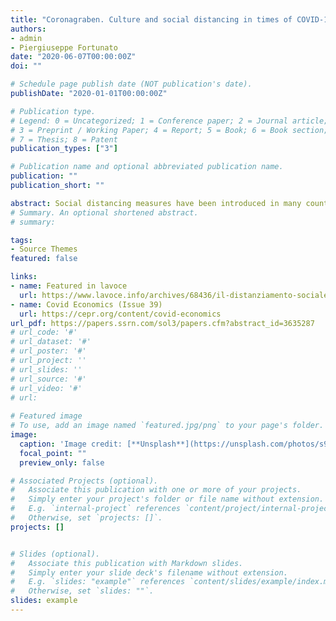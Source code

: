```yaml
---
title: "Coronagraben. Culture and social distancing in times of COVID-19"
authors:
- admin
- Piergiuseppe Fortunato
date: "2020-06-07T00:00:00Z"
doi: ""

# Schedule page publish date (NOT publication's date).
publishDate: "2020-01-01T00:00:00Z"

# Publication type.
# Legend: 0 = Uncategorized; 1 = Conference paper; 2 = Journal article;
# 3 = Preprint / Working Paper; 4 = Report; 5 = Book; 6 = Book section;
# 7 = Thesis; 8 = Patent
publication_types: ["3"]

# Publication name and optional abbreviated publication name.
publication: ""
publication_short: ""

abstract: Social distancing measures have been introduced in many countries in response to the COVID-19 pandemic. The rate of compliance to these measures, however, varied heavily. We study how cultural differences can explain this variance using data on mobility in Swiss cantons between January and May 2020. We find that mobility declined after the outbreak but significantly less in the German-speaking region. Contrary to the evidence in the literature, we find that within the Swiss context, higher generalized trust in others is strongly associated with lower reductions in individual mobility. We attribute these results to the German-speaking cantons having a combination of not only high interpersonal trust but also conservative political attitudes which may have altered the trade-off between the chance of contracting the virus and the costs associated with significant alterations of daily activities.
# Summary. An optional shortened abstract.
# summary: 

tags:
- Source Themes
featured: false

links:
- name: Featured in lavoce
  url: https://www.lavoce.info/archives/68436/il-distanziamento-sociale-e-una-questione-culturale/
- name: Covid Economics (Issue 39)
  url: https://cepr.org/content/covid-economics
url_pdf: https://papers.ssrn.com/sol3/papers.cfm?abstract_id=3635287 
# url_code: '#'
# url_dataset: '#'
# url_poster: '#'
# url_project: ''
# url_slides: ''
# url_source: '#'
# url_video: '#'
# url: 
 
# Featured image
# To use, add an image named `featured.jpg/png` to your page's folder. 
image:
  caption: 'Image credit: [**Unsplash**](https://unsplash.com/photos/s9CC2SKySJM)'
  focal_point: ""
  preview_only: false

# Associated Projects (optional).
#   Associate this publication with one or more of your projects.
#   Simply enter your project's folder or file name without extension.
#   E.g. `internal-project` references `content/project/internal-project/index.md`.
#   Otherwise, set `projects: []`.
projects: []


# Slides (optional).
#   Associate this publication with Markdown slides.
#   Simply enter your slide deck's filename without extension.
#   E.g. `slides: "example"` references `content/slides/example/index.md`.
#   Otherwise, set `slides: ""`.
slides: example
---
```


